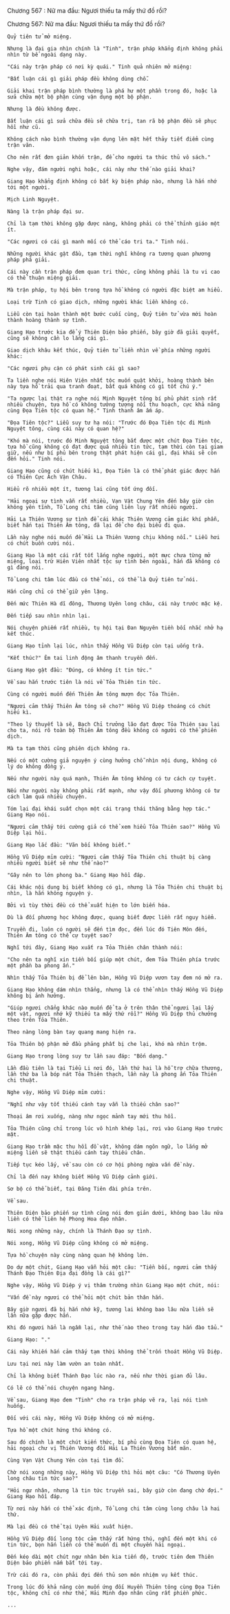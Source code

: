 




Chương 567 : Nữ ma đầu: Ngươi thiếu ta mấy thứ đồ rồi?


Chương 567: Nữ ma đầu: Ngươi thiếu ta mấy thứ đồ rồi?

	Quỷ tiên tử mở miệng.

	Nhưng là đại gia nhìn chính là "Tinh", trận pháp khẳng định không phải nhìn từ bề ngoài dạng này.

	"Cái này trận pháp có nơi kỳ quái." Tinh quả nhiên mở miệng:

	"Bất luận cái gì giải pháp đều không dùng chỗ.

	Giải khai trận pháp bình thường là phá hư một phần trong đó, hoặc là sửa chữa một bộ phận cùng vận dụng một bộ phận.

	Nhưng là đều không được.

	Bất luận cái gì sửa chữa đều sẽ chữa trị, tan rã bộ phận đều sẽ phục hồi như cũ.

	Không cách nào bình thường vận dụng lên mặt hết thảy tiết điểm cùng trận văn.

	Cho nên rất đơn giản khốn trận, để cho người ta thúc thủ vô sách."

	Nghe vậy, đám người nghi hoặc, cái này như thế nào giải khai?

	Giang Hạo khẳng định không có bất kỳ biện pháp nào, nhưng là hắn nhớ tới một người.

	Mịch Linh Nguyệt.

	Nàng là trận pháp đại sư.

	Chỉ là tạm thời không gặp được nàng, không phải có thể thỉnh giáo một ít.

	"Các ngươi có cái gì manh mối có thể cáo tri ta." Tinh nói.

	Những người khác gật đầu, tạm thời nghĩ không ra tương quan phương pháp phá giải.

	Cái này cần trận pháp đem quan tri thức, cũng không phải là tu vi cao có thể thuận miệng giải.

	Mà trận pháp, tụ hội bên trong tựa hồ không có người đặc biệt am hiểu.

	Loại trừ Tinh có giao dịch, những người khác liền không có.

	Liễu còn tại hoàn thành một bước cuối cùng, Quỷ tiên tử vừa mới hoàn thành hoàng thành sự tình.

	Giang Hạo trước kia để ý Thiên Diện bảo phiến, bây giờ đã giải quyết, cũng sẽ không cần lo lắng cái gì.

	Giao dịch khâu kết thúc, Quỷ tiên tử liền nhìn về phía những người khác:

	"Các ngươi phụ cận có phát sinh cái gì sao?

	Ta liền nghe nói Hiên Viên nhất tộc muốn quật khởi, hoàng thành bên này tựa hồ trải qua tranh đoạt, bất quá không có gì tốt chú ý."

	"Ta ngược lại thật ra nghe nói Minh Nguyệt tông bí phủ phát sinh rất nhiều chuyện, tựa hồ có không tưởng tượng nổi thu hoạch, cực khả năng cùng Đọa Tiên tộc có quan hệ." Tinh thanh âm ấm áp.

	"Đọa Tiên tộc?" Liễu suy tư hạ nói: "Trước đó Đọa Tiên tộc đi Minh Nguyệt tông, cùng cái này có quan hệ?"

	"Khó mà nói, trước đó Minh Nguyệt tông bắt được một chút Đọa Tiên tộc, tựa hồ cũng không có đạt được quá nhiều tin tức, tạm thời còn tại giam giữ, nếu như bí phủ bên trong thật phát hiện cái gì, đại khái sẽ còn đến hỏi." Tinh nói.

	Giang Hạo cũng có chút hiếu kì, Đọa Tiên là có thể phát giác được hắn có Thiên Cực Ách Vận Châu.

	Hiểu rõ nhiều một ít, tương lai cũng tốt ứng đối.

	"Hải ngoại sự tình vẫn rất nhiều, Vạn Vật Chung Yên đến bây giờ còn không yên tĩnh, Tổ Long chi tâm cũng liên lụy rất nhiều người.

	Hải La Thiên Vương sự tình để cái khác Thiên Vương cảm giác khí phẫn, biết hắn tại Thiên Âm tông, đã lại để cho đại biểu đi qua.

	Lần này nghe nói muốn để Hải La Thiên Vương chịu không nổi." Liễu hơi có chút buồn cười nói.

	Giang Hạo là một cái rất tốt lắng nghe người, một mực chưa từng mở miệng, loại trừ Hiên Viên nhất tộc sự tình bên ngoài, hắn đã không có gì đáng nói.

	Tổ Long chi tâm lúc đầu có thể nói, có thể là Quỷ tiên tử nói.

	Hắn cũng chỉ có thể giữ yên lặng.

	Đến mức Thiên Hà dĩ đông, Thương Uyên long châu, cái này trước mặc kệ.

	Đến tiếp sau nhìn nhìn lại.

	Nói chuyện phiếm rất nhiều, tụ hội tại Đan Nguyên tiền bối nhắc nhở hạ kết thúc.

	Giang Hạo tỉnh lại lúc, nhìn thấy Hồng Vũ Diệp còn tại uống trà.

	"Kết thúc?" Êm tai linh động âm thanh truyền đến.

	Giang Hạo gật đầu: "Đúng, có không ít tin tức."

	Về sau hắn trước tiên là nói về Tỏa Thiên tin tức.

	Cùng có người muốn đến Thiên Âm tông mượn đọc Tỏa Thiên.

	"Ngươi cảm thấy Thiên Âm tông sẽ cho?" Hồng Vũ Diệp thoáng có chút hiếu kì.

	"Theo lý thuyết là sẽ, Bạch Chỉ trưởng lão đạt được Tỏa Thiên sau lại cho ta, nói rõ toàn bộ Thiên Âm tông đều không có người có thể phiên dịch.

	Mà ta tạm thời cũng phiên dịch không ra.

	Nếu có một cường giả nguyện ý cùng hưởng chỗ nhìn nội dung, không có lý do không đồng ý.

	Nếu như người này quá mạnh, Thiên Âm tông không có tư cách cự tuyệt.

	Nếu như người này không phải rất mạnh, như vậy đối phương không có tư cách làm quá nhiều chuyện.

	Tóm lại đại khái suất chọn một cái trạng thái thăng bằng hợp tác." Giang Hạo nói.

	"Ngươi cảm thấy tới cường giả có thể xem hiểu Tỏa Thiên sao?" Hồng Vũ Diệp lại hỏi.

	Giang Hạo lắc đầu: "Vãn bối không biết."

	Hồng Vũ Diệp mỉm cười: "Ngươi cảm thấy Tỏa Thiên chi thuật bị càng nhiều người biết sẽ như thế nào?"

	"Gây nên to lớn phong ba." Giang Hạo hồi đáp.

	Cái khác nội dung bị biết không có gì, nhưng là Tỏa Thiên chi thuật bị nhìn, là hắn không nguyện ý.

	Bởi vì tùy thời đều có thể xuất hiện to lớn biến hóa.

	Dù là đối phương học không được, quang biết được liền rất nguy hiểm.

	Truyền đi, luôn có người sẽ đến tìm đọc, đến lúc đó Tiên Môn đến, Thiên Âm tông có thể cự tuyệt sao?

	Nghĩ tới đây, Giang Hạo xuất ra Tỏa Thiên chân thành nói:

	"Cho nên ta nghĩ xin tiền bối giúp một chút, đem Tỏa Thiên phía trước một phần ba phong ấn."

	Nhìn thấy Tỏa Thiên bị để lên bàn, Hồng Vũ Diệp vươn tay đem nó mở ra.

	Giang Hạo không dám nhìn thẳng, nhưng là có thể nhìn thấy Hồng Vũ Diệp không bị ảnh hưởng.

	"Giúp ngươi chẳng khác nào muốn để ta ở trên thân thể ngươi lại lấy một vật, ngươi nhớ kỹ thiếu ta mấy thứ rồi?" Hồng Vũ Diệp thủ chưởng theo trên Tỏa Thiên.

	Theo nàng lòng bàn tay quang mang hiện ra.

	Tỏa Thiên bộ phận mở đầu phảng phất bị che lại, khó mà nhìn trộm.

	Giang Hạo trong lòng suy tư lần sau đáp: "Bốn dạng."

	Lần đầu tiên là tại Tiểu Li nơi đó, lần thứ hai là hỗ trợ chữa thương, lần thứ ba là bóp nát Tỏa Thiên thạch, lần này là phong ấn Tỏa Thiên chi thuật.

	Nghe vậy, Hồng Vũ Diệp mỉm cười:

	"Nghĩ như vậy tốt thiếu cánh tay vẫn là thiếu chân sao?"

	Thoại âm rơi xuống, nàng như ngọc mảnh tay mới thu hồi.

	Tỏa Thiên cũng chỉ trong lúc vô hình khép lại, rơi vào Giang Hạo trước mặt.

	Giang Hạo trầm mặc thu hồi đồ vật, không dám ngôn ngữ, lo lắng mở miệng liền sẽ thật thiếu cánh tay thiếu chân.

	Tiếp tục kéo lấy, về sau còn có cơ hội phòng ngừa vấn đề này.

	Chỉ là đến nay không biết Hồng Vũ Diệp cảnh giới.

	Sơ bộ có thể biết, tại Đăng Tiên đài phía trên.

	Về sau.

	Thiên Diện bảo phiến sự tình cũng nói đơn giản dưới, không bao lâu nữa liền có thể liên hệ Phong Hoa đạo nhân.

	Nói xong những này, chính là Thánh Đạo sự tình.

	Nói xong, Hồng Vũ Diệp cũng không có mở miệng.

	Tựa hồ chuyện này cùng nàng quan hệ không lớn.

	Do dự một chút, Giang Hạo vẫn hỏi một câu: "Tiền bối, ngươi cảm thấy Thánh Đạo Thiên Địa đại đồng là cái gì?"

	Nghe vậy, Hồng Vũ Diệp ý vị thâm trường nhìn Giang Hạo một chút, nói:

	"Vấn đề này ngươi có thể hỏi một chút bản thân hắn.

	Bây giờ ngươi đã bị hắn nhớ kỹ, tương lai không bao lâu nữa liền sẽ lần nữa gặp được hắn.

	Khi đó ngươi hẳn là ngẫm lại, như thế nào theo trong tay hắn đào tẩu."

	Giang Hạo: "."

	Cái này khiến hắn cảm thấy tạm thời không thể trốn thoát Hồng Vũ Diệp.

	Lưu tại nơi này làm vườn an toàn nhất.

	Chỉ là không biết Thánh Đạo lúc nào ra, nếu như thời gian đủ lâu.

	Có lẽ có thể nói chuyện ngang hàng.

	Về sau, Giang Hạo đem "Tinh" cho ra trận pháp vẽ ra, lại nói tình huống.

	Đối với cái này, Hồng Vũ Diệp không có mở miệng.

	Tựa hồ một chút hứng thú không có.

	Sau đó chính là một chút kiến thức, bí phủ cùng Đọa Tiên có quan hệ, hải ngoại chư vị Thiên Vương đối Hải La Thiên Vương bất mãn.

	Cùng Vạn Vật Chung Yên còn tại tìm đồ.

	Chờ nói xong những này, Hồng Vũ Diệp thì hỏi một câu: "Có Thương Uyên long châu tin tức sao?"

	"Hỏi ngư nhân, nhưng là tin tức truyền sai, bây giờ còn đang chờ đợi." Giang Hạo hồi đáp.

	Từ nơi này hắn có thể xác định, Tổ Long chi tâm cùng long châu là hai thứ.

	Mà lại đều có thể tại Uyên Hải xuất hiện.

	Hồng Vũ Diệp đối long tộc cảm thấy rất hứng thú, nghĩ đến một khi có tin tức, bọn hắn liền có thể muốn đi một chuyến hải ngoại.

	Đến kéo dài một chút ngư nhân bên kia tiến độ, trước tiên đem Thiên Diện bảo phiến nắm bắt tới tay.

	Trừ cái đó ra, còn phải đợi đến thủ sơn môn nhiệm vụ kết thúc.

	Trong lúc đó khả năng còn muốn ứng đối Huyền Thiên tông cùng Đọa Tiên tộc, không chỉ có như thế, Hải Minh đạo nhân cũng rất phiền phức.

	...




